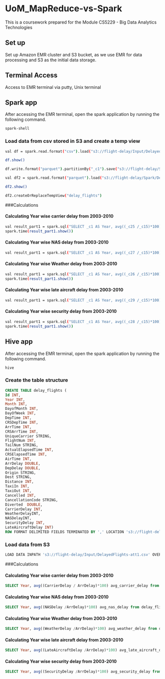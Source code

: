 # UoM_MapReduce-vs-Spark

This is a coursework prepared for the Module CS5229 - Big Data Analytics Technologies

## Set up

Set up Amazon EMR cluster and S3 bucket, as we use EMR for data processing and S3 as the initial data storage.

## Terminal Access
Access to EMR terminal via putty, Unix terminal

## Spark app
After accessing the EMR terminal, open the spark application by running the following command.

```bash
spark-shell
```

### Load data from csv stored in S3 and create a temp view

```bash
val df = spark.read.format("csv").load("s3://flight-delay/Input/DelayedFlights-att1.csv")

df.show()

df.write.format("parquet").partitionBy("_c1").save("s3://flight-delay/Spark/DelayedFlights-Part");

val df2 = spark.read.format("parquet").load("s3://flight-delay/Spark/DelayedFlights-Part")

df2.show()

df2.createOrReplaceTempView("delay_flights")
```
###Calculations

#### Calculating Year wise carrier delay from 2003-2010
```bash
val result_part1 = spark.sql("SELECT _c1 AS Year, avg((_c25 /_c15)*100) avg_carrier_delay from delay_flights WHERE _c1 >= 2003 AND _c1 <= 2010 GROUP BY Year ORDER BY Year ASC")
spark.time(result_part1.show())
```

#### Calculating Year wise NAS delay from 2003-2010
```bash
val result_part1 = spark.sql("SELECT _c1 AS Year, avg((_c27 /_c15)*100) avg_nas_delay from delay_flights WHERE _c1 >= 2003 AND _c1 <= 2010 GROUP BY Year ORDER BY Year ASC")
```

#### Calculating Year wise Weather delay from 2003-2010
```bash
val result_part1 = spark.sql("SELECT _c1 AS Year, avg((_c26 /_c15)*100) avg_weather_delay from delay_flights WHERE _c1 >= 2003 AND _c1 <= 2010 GROUP BY Year ORDER BY Year ASC")
spark.time(result_part1.show())
```

#### Calculating Year wise late aircraft delay from 2003-2010
```bash
val result_part1 = spark.sql("SELECT _c1 AS Year, avg((_c29 /_c15)*100) avg_late_aircraft_delay from delay_flights WHERE _c1 >= 2003 AND _c1 <= 2010 GROUP BY Year ORDER BY Year ASC")
```

#### Calculating Year wise security delay from 2003-2010
```bash
val result_part1 = spark.sql("SELECT _c1 AS Year, avg((_c28 /_c15)*100) avg_security_delay from delay_flights WHERE _c1 >= 2003 AND _c1 <= 2010 GROUP BY Year ORDER BY Year ASC")
spark.time(result_part1.show())
```

## Hive app
After accessing the EMR terminal, open the spark application by running the following command.

```bash
hive
```

### Create the table structure

```sql
CREATE TABLE delay_flights (
Id INT, 
Year INT, 
Month INT, 
DayofMonth INT, 
DayOfWeek INT, 
DepTime INT, 
CRSDepTime INT, 
ArrTime INT, 
CRSArrTime INT, 
UniqueCarrier STRING, 
FlightNum INT, 
TailNum STRING, 
ActualElapsedTime INT, 
CRSElapsedTime INT, 
AirTime INT, 
ArrDelay DOUBLE, 
DepDelay DOUBLE, 
Origin STRING,	 
Dest STRING, 
Distance INT, 
TaxiIn INT,	 
TaxiOut INT, 
Cancelled INT, 
CancellationCode STRING, 
Diverted  DOUBLE, 
CarrierDelay INT,  
WeatherDelayINT, 
NASDelayINT, 
SecurityDelay INT, 
LateAircraftDelay INT) 
ROW FORMAT DELIMITED FIELDS TERMINATED BY ',' LOCATION 's3://flight-delay/MapReduce/';
```

### Load data from S3
```bash
LOAD DATA INPATH 's3://flight-delay/Input/DelayedFlights-att1.csv' OVERWRITE INTO TABLE delay_flights;
```
###Calculations
#### Calculating Year wise carrier delay from 2003-2010
```sql
SELECT Year, avg((CarrierDelay / ArrDelay)*100) avg_carrier_delay from delay_flights WHERE Year >= 2003 AND Year <= 2010 GROUP BY Year ORDER BY Year ASC;
```

#### Calculating Year wise NAS delay from 2003-2010
```sql
SELECT Year, avg((NASDelay /ArrDelay)*100) avg_nas_delay from delay_flights WHERE Year >= 2003 AND Year <= 2010 GROUP BY Year ORDER BY Year ASC;
```

#### Calculating Year wise Weather delay from 2003-2010
```sql
SELECT Year, avg((WeatherDelay /ArrDelay)*100) avg_weather_delay from delay_flights WHERE Year >= 2003 AND Year <= 2010 GROUP BY Year ORDER BY Year ASC;
```

#### Calculating Year wise late aircraft delay from 2003-2010
```sql
SELECT Year, avg((LateAircraftDelay /ArrDelay)*100) avg_late_aircraft_delay from delay_flights WHERE Year >= 2003 AND Year <= 2010 GROUP BY Year ORDER BY Year ASC;
```

#### Calculating Year wise security delay from 2003-2010
```sql
SELECT Year, avg((SecurityDelay /ArrDelay)*100) avg_security_delay from delay_flights WHERE Year >= 2003 AND Year <= 2010 GROUP BY Year ORDER BY Year ASC;
```
